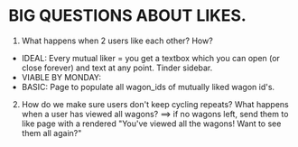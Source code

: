 # BIG QUESTIONS ABOUT LIKES.

1. What happens when 2 users like each other? How?

- IDEAL: Every mutual liker = you get a textbox which you can open (or close forever) and text at any point. Tinder sidebar.
- VIABLE BY MONDAY: 
- BASIC: Page to populate all wagon_ids of mutually liked wagon id's.

2) How do we make sure users don't keep cycling repeats? What happens when a user has viewed all wagons? ==> if no wagons left, send them to like page with a rendered "You've viewed all the wagons! Want to see them all again?"